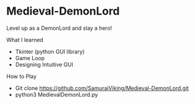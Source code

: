 # Medieval-DemonLord
Level up as a DemonLord and slay a hero!

What I learned
  - Tkinter (python GUI library)
  - Game Loop
  - Designing Intuitive GUI

How to Play
  - Git clone https://github.com/SamuraiViking/Medieval-DemonLord.git
  - python3 MedievalDemonLord.py
